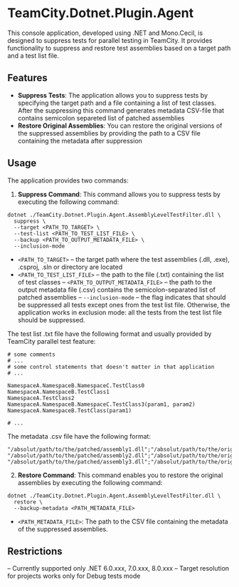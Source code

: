 # TeamCity.Dotnet.Plugin.Agent

This console application, developed using .NET and Mono.Cecil, is designed to suppress tests for parallel testing in TeamCity. It provides functionality to suppress and restore test assemblies based on a target path and a test list file.

## Features

- **Suppress Tests**: The application allows you to suppress tests by specifying the target path and a file containing a list of test classes. After the suppressing this command generates metadata CSV-file that contains semicolon separeted list of patched assemblies
- **Restore Original Assemblies**: You can restore the original versions of the suppressed assemblies by providing the path to a CSV file containing the metadata after suppression

## Usage

The application provides two commands:

1. **Suppress Command**: This command allows you to suppress tests by executing the following command:
```
dotnet ./TeamCity.Dotnet.Plugin.Agent.AssemblyLevelTestFilter.dll \
  suppress \
  --target <PATH_TO_TARGET> \
  --test-list <PATH_TO_TEST_LIST_FILE> \
  --backup <PATH_TO_OUTPUT_METADATA_FILE> \
  --inclusion-mode
```
- `<PATH_TO_TARGET>` – the target path where the test assemblies (.dll, .exe), .csproj, .sln or directory are located
- `<PATH_TO_TEST_LIST_FILE>` – the path to the file (.txt) containing the list of test classes
– `<PATH_TO_OUTPUT_METADATA_FILE>` – the path to the output metadata file (.csv) contains the semicolon-separated list of patched assemblies
– `--inclusion-mode` – the flag indicates that should be suppressed all tests except ones from the test list file. Otherwise, the application works in exclusion mode: all the tests from the test list file should be suppressed.

The test list .txt file have the following format and usually provided by TeamCity parallel test feature:
```
# some comments
# ...
# some control statements that doesn't matter in that application
# ...

NamespaceA.NamespaceB.NamespaceC.TestClass0
NamespaceA.NamespaceB.TestClass1
NamespaceA.TestClass2
NamespaceA.NamespaceB.NamespaceC.TestClass3(param1, param2)
NamespaceA.NamespaceB.TestClass(param1)

# ...
```

The metadata .csv file have the following format:
```
"/absolut/path/to/the/patched/assembly1.dll";"/absolut/path/to/the/original/assemly1.dll_backup"
"/absolut/path/to/the/patched/assembly2.dll";"/absolut/path/to/the/original/assemly2.dll_backup"
"/absolut/path/to/the/patched/assembly3.dll";"/absolut/path/to/the/original/assemly3.dll_backup"
```

2. **Restore Command**: This command enables you to restore the original assemblies by executing the following command:
```
dotnet ./TeamCity.Dotnet.Plugin.Agent.AssemblyLevelTestFilter.dll \
  restore \
  --backup-metadata <PATH_METADATA_FILE>
```
- `<PATH_METADATA_FILE>`: The path to the CSV file containing the metadata of the suppressed assemblies.

## Restrictions

– Currently supported only .NET 6.0.xxx, 7.0.xxx, 8.0.xxx
– Target resolution for projects works only for Debug tests mode